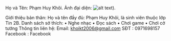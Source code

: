 ﻿Họ và Tên: Phạm Huy Khôi.
Ảnh đại diện:
![alt text](![z7095260455472_001_2459568f6987a7c658bb09b7db07215f](https://github.com/user-attachments/assets/3ace7ec9-394a-4f85-b7ee-bf29280a5ee8)
)). 


Giới thiệu bản thân:
Họ và tên đầy đủ: Phạm Huy Khôi, là sinh viên thuộc lớp Tin 2B.
Danh sách sở thích:
• Nghe nhạc
• Đọc sách
• Chơi game
• Chơi cờ tướng
Thông tin liên hệ:
Email: khoikt2006@gmail.com
SĐT : 0971698157
Facebook : Facebook
